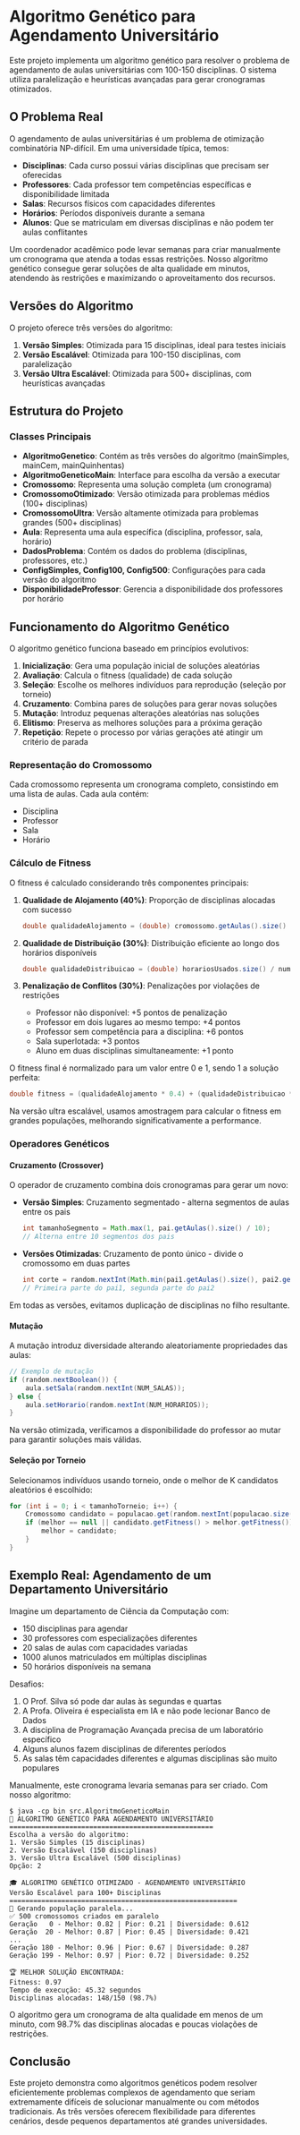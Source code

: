 # Algoritmo Genético para Agendamento Universitário

Este projeto implementa um algoritmo genético para resolver o problema de agendamento de aulas universitárias com 100-150 disciplinas. O sistema utiliza paralelização e heurísticas avançadas para gerar cronogramas otimizados.

## O Problema Real

O agendamento de aulas universitárias é um problema de otimização combinatória NP-difícil. Em uma universidade típica, temos:

- **Disciplinas**: Cada curso possui várias disciplinas que precisam ser oferecidas
- **Professores**: Cada professor tem competências específicas e disponibilidade limitada
- **Salas**: Recursos físicos com capacidades diferentes
- **Horários**: Períodos disponíveis durante a semana
- **Alunos**: Que se matriculam em diversas disciplinas e não podem ter aulas conflitantes

Um coordenador acadêmico pode levar semanas para criar manualmente um cronograma que atenda a todas essas restrições. Nosso algoritmo genético consegue gerar soluções de alta qualidade em minutos, atendendo às restrições e maximizando o aproveitamento dos recursos.

## Versões do Algoritmo

O projeto oferece três versões do algoritmo:

1. **Versão Simples**: Otimizada para 15 disciplinas, ideal para testes iniciais
2. **Versão Escalável**: Otimizada para 100-150 disciplinas, com paralelização
3. **Versão Ultra Escalável**: Otimizada para 500+ disciplinas, com heurísticas avançadas

## Estrutura do Projeto

### Classes Principais

- **AlgoritmoGenetico**: Contém as três versões do algoritmo (mainSimples, mainCem, mainQuinhentas)
- **AlgoritmoGeneticoMain**: Interface para escolha da versão a executar
- **Cromossomo**: Representa uma solução completa (um cronograma)
- **CromossomoOtimizado**: Versão otimizada para problemas médios (100+ disciplinas)
- **CromossomoUltra**: Versão altamente otimizada para problemas grandes (500+ disciplinas)
- **Aula**: Representa uma aula específica (disciplina, professor, sala, horário)
- **DadosProblema**: Contém os dados do problema (disciplinas, professores, etc.)
- **ConfigSimples, Config100, Config500**: Configurações para cada versão do algoritmo
- **DisponibilidadeProfessor**: Gerencia a disponibilidade dos professores por horário

## Funcionamento do Algoritmo Genético

O algoritmo genético funciona baseado em princípios evolutivos:

1. **Inicialização**: Gera uma população inicial de soluções aleatórias
2. **Avaliação**: Calcula o fitness (qualidade) de cada solução
3. **Seleção**: Escolhe os melhores indivíduos para reprodução (seleção por torneio)
4. **Cruzamento**: Combina pares de soluções para gerar novas soluções
5. **Mutação**: Introduz pequenas alterações aleatórias nas soluções
6. **Elitismo**: Preserva as melhores soluções para a próxima geração
7. **Repetição**: Repete o processo por várias gerações até atingir um critério de parada

### Representação do Cromossomo

Cada cromossomo representa um cronograma completo, consistindo em uma lista de aulas. Cada aula contém:

- Disciplina
- Professor
- Sala
- Horário

### Cálculo de Fitness

O fitness é calculado considerando três componentes principais:

1. **Qualidade de Alojamento (40%)**: Proporção de disciplinas alocadas com sucesso

   ```java
   double qualidadeAlojamento = (double) cromossomo.getAulas().size() / numDisciplinas;
   ```

2. **Qualidade de Distribuição (30%)**: Distribuição eficiente ao longo dos horários disponíveis

   ```java
   double qualidadeDistribuicao = (double) horariosUsados.size() / numHorarios;
   ```

3. **Penalização de Conflitos (30%)**: Penalizações por violações de restrições
   - Professor não disponível: +5 pontos de penalização
   - Professor em dois lugares ao mesmo tempo: +4 pontos
   - Professor sem competência para a disciplina: +6 pontos
   - Sala superlotada: +3 pontos
   - Aluno em duas disciplinas simultaneamente: +1 ponto

O fitness final é normalizado para um valor entre 0 e 1, sendo 1 a solução perfeita:

```java
double fitness = (qualidadeAlojamento * 0.4) + (qualidadeDistribuicao * 0.3) + ((1.0 - penalizacaoConflitos) * 0.3);
```

Na versão ultra escalável, usamos amostragem para calcular o fitness em grandes populações, melhorando significativamente a performance.

### Operadores Genéticos

#### Cruzamento (Crossover)

O operador de cruzamento combina dois cronogramas para gerar um novo:

- **Versão Simples**: Cruzamento segmentado - alterna segmentos de aulas entre os pais

  ```java
  int tamanhoSegmento = Math.max(1, pai.getAulas().size() / 10);
  // Alterna entre 10 segmentos dos pais
  ```

- **Versões Otimizadas**: Cruzamento de ponto único - divide o cromossomo em duas partes
  ```java
  int corte = random.nextInt(Math.min(pai1.getAulas().size(), pai2.getAulas().size()));
  // Primeira parte do pai1, segunda parte do pai2
  ```

Em todas as versões, evitamos duplicação de disciplinas no filho resultante.

#### Mutação

A mutação introduz diversidade alterando aleatoriamente propriedades das aulas:

```java
// Exemplo de mutação
if (random.nextBoolean()) {
    aula.setSala(random.nextInt(NUM_SALAS));
} else {
    aula.setHorario(random.nextInt(NUM_HORARIOS));
}
```

Na versão otimizada, verificamos a disponibilidade do professor ao mutar para garantir soluções mais válidas.

#### Seleção por Torneio

Selecionamos indivíduos usando torneio, onde o melhor de K candidatos aleatórios é escolhido:

```java
for (int i = 0; i < tamanhoTorneio; i++) {
    Cromossomo candidato = populacao.get(random.nextInt(populacao.size()));
    if (melhor == null || candidato.getFitness() > melhor.getFitness()) {
        melhor = candidato;
    }
}
```

## Exemplo Real: Agendamento de um Departamento Universitário

Imagine um departamento de Ciência da Computação com:

- 150 disciplinas para agendar
- 30 professores com especializações diferentes
- 20 salas de aulas com capacidades variadas
- 1000 alunos matriculados em múltiplas disciplinas
- 50 horários disponíveis na semana

Desafios:

1. O Prof. Silva só pode dar aulas às segundas e quartas
2. A Profa. Oliveira é especialista em IA e não pode lecionar Banco de Dados
3. A disciplina de Programação Avançada precisa de um laboratório específico
4. Alguns alunos fazem disciplinas de diferentes períodos
5. As salas têm capacidades diferentes e algumas disciplinas são muito populares

Manualmente, este cronograma levaria semanas para ser criado. Com nosso algoritmo:

```
$ java -cp bin src.AlgoritmoGeneticoMain
🧬 ALGORITMO GENÉTICO PARA AGENDAMENTO UNIVERSITÁRIO
===================================================
Escolha a versão do algoritmo:
1. Versão Simples (15 disciplinas)
2. Versão Escalável (150 disciplinas)
3. Versão Ultra Escalável (500 disciplinas)
Opção: 2

🎓 ALGORITMO GENÉTICO OTIMIZADO - AGENDAMENTO UNIVERSITÁRIO
Versão Escalável para 100+ Disciplinas
=========================================================
🧬 Gerando população paralela...
✅ 500 cromossomos criados em paralelo
Geração   0 - Melhor: 0.82 | Pior: 0.21 | Diversidade: 0.612
Geração  20 - Melhor: 0.87 | Pior: 0.45 | Diversidade: 0.421
...
Geração 180 - Melhor: 0.96 | Pior: 0.67 | Diversidade: 0.287
Geração 199 - Melhor: 0.97 | Pior: 0.72 | Diversidade: 0.252

🏆 MELHOR SOLUÇÃO ENCONTRADA:
Fitness: 0.97
Tempo de execução: 45.32 segundos
Disciplinas alocadas: 148/150 (98.7%)
```

O algoritmo gera um cronograma de alta qualidade em menos de um minuto, com 98.7% das disciplinas alocadas e poucas violações de restrições.

## Conclusão

Este projeto demonstra como algoritmos genéticos podem resolver eficientemente problemas complexos de agendamento que seriam extremamente difíceis de solucionar manualmente ou com métodos tradicionais. As três versões oferecem flexibilidade para diferentes cenários, desde pequenos departamentos até grandes universidades.
